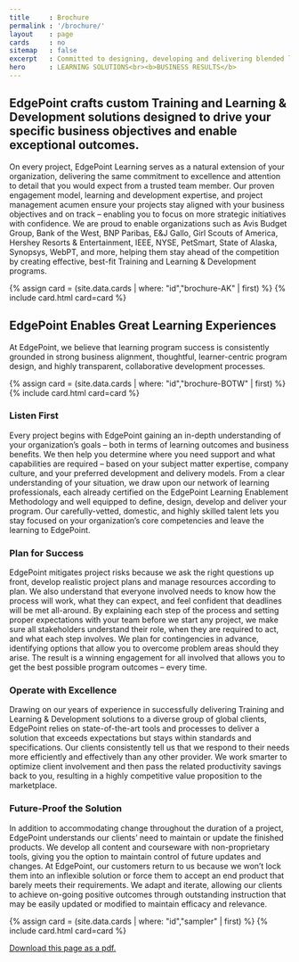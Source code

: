 ```yaml
---
title     : Brochure
permalink : '/brochure/'
layout    : page
cards     : no
sitemap   : false
excerpt   : Committed to designing, developing and delivering blended learning solutions that drive organizational performance and business value, EdgePoint Enables.
hero      : LEARNING SOLUTIONS<br><b>BUSINESS RESULTS</b>
---
```


## EdgePoint crafts custom Training and Learning & Development solutions designed to drive your specific business objectives and enable exceptional outcomes.
On every project, EdgePoint Learning serves as a natural extension of your organization, delivering the same commitment to excellence and attention to detail that you would expect from a trusted team member. Our proven engagement model, learning and development expertise, and project management acumen ensure your projects stay aligned with your business objectives and on track – enabling you to focus on more strategic initiatives with confidence. We are proud to enable organizations such as Avis Budget Group, Bank of the West, BNP Paribas, E&J Gallo, Girl Scouts of America, Hershey Resorts & Entertainment, IEEE, NYSE, PetSmart, State of Alaska, Synopsys, WebPT, and more, helping them stay ahead of the competition by creating effective, best-fit Training and Learning & Development programs.

{% assign card = (site.data.cards | where: "id","brochure-AK" | first) %}
{% include card.html card=card %}

## EdgePoint Enables Great Learning Experiences
At EdgePoint, we believe that learning program success is consistently grounded in strong business alignment, thoughtful, learner-centric program design, and highly transparent, collaborative development processes.

{% assign card = (site.data.cards | where: "id","brochure-BOTW" | first) %}
{% include card.html card=card %}


### Listen First
Every project begins with EdgePoint gaining an in-depth understanding of your organization’s goals – both in terms of learning outcomes and business benefits. We then help you determine where you need support and what capabilities are required – based on your subject matter expertise, company culture, and your preferred development and delivery models. From a clear understanding of your situation, we draw upon our network of learning professionals, each already certified on the EdgePoint Learning Enablement Methodology and well equipped to define, design, develop and deliver your program. Our carefully-vetted, domestic, and highly skilled talent lets you stay focused on your organization’s core competencies and leave the learning to EdgePoint.

### Plan for Success
EdgePoint mitigates project risks because we ask the right questions up front, develop realistic project plans and manage resources according to plan. We also understand that everyone involved needs to know how the process will work, what they can expect, and feel confident that deadlines will be met all-around. By explaining each step of the process and setting proper expectations with your team before we start any project, we make sure all stakeholders understand their role, when they are required to act, and what each step involves. We plan for contingencies in advance, identifying options that allow you to overcome problem areas should they arise. The result is a winning engagement for all involved that allows you to get the best possible program outcomes – every time.

### Operate with Excellence
Drawing on our years of experience in successfully delivering Training and Learning & Development solutions to a diverse group of global clients, EdgePoint relies on state-of-the-art tools and processes to deliver a solution that exceeds expectations but stays within standards and specifications. Our clients consistently tell us that we respond to their needs more efficiently and effectively than any other provider. We work smarter to optimize client involvement and then pass the related productivity savings back to you, resulting in a highly competitive value proposition to the marketplace.

### Future-Proof the Solution
In addition to accommodating change throughout the duration of a project, EdgePoint understands our clients’ need to maintain or update the finished products. We develop all content and courseware with non-proprietary tools, giving you the option to maintain control of future updates and changes. At EdgePoint, our customers return to us because we won’t lock them into an inflexible solution or force them to accept an end product that barely meets their requirements. We adapt and iterate, allowing our clients to achieve on-going positive outcomes through outstanding instruction that may be easily updated or modified to maintain efficacy and relevance.

{% assign card = (site.data.cards | where: "id","sampler" | first) %}
{% include card.html card=card %}

<div class="download">
  <a class="download-text"
    target="_blank"
    type="application/octet-stream"
    href="assets/EdgePointLearningGeneralInformationBrochure.pdf"
    download="EdgePointLearningGeneralInformationBrochure.pdf" >
      Download this page as a pdf.
  </a>
</div>

